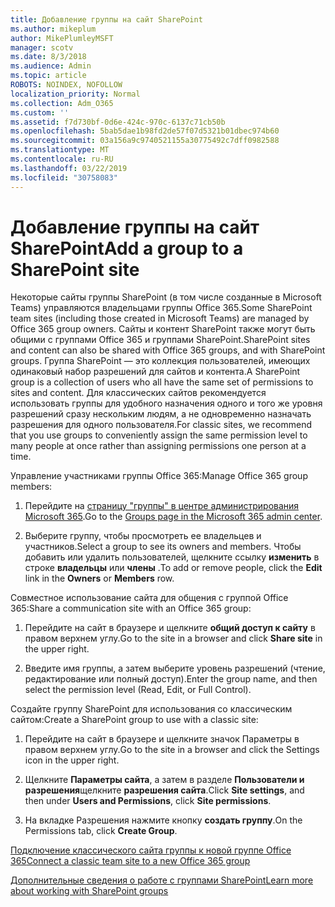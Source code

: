 ```yaml
---
title: Добавление группы на сайт SharePoint
ms.author: mikeplum
author: MikePlumleyMSFT
manager: scotv
ms.date: 8/3/2018
ms.audience: Admin
ms.topic: article
ROBOTS: NOINDEX, NOFOLLOW
localization_priority: Normal
ms.collection: Adm_O365
ms.custom: ''
ms.assetid: f7d730bf-0d6e-424c-970c-6137c71cb50b
ms.openlocfilehash: 5bab5dae1b98fd2de57f07d5321b01dbec974b60
ms.sourcegitcommit: 03a156a9c9740521155a30775492c7dff0982588
ms.translationtype: MT
ms.contentlocale: ru-RU
ms.lasthandoff: 03/22/2019
ms.locfileid: "30758083"
---
```

# <a name="add-a-group-to-a-sharepoint-site"></a><span data-ttu-id="4727a-102">Добавление группы на сайт SharePoint</span><span class="sxs-lookup"><span data-stu-id="4727a-102">Add a group to a SharePoint site</span></span>

<span data-ttu-id="4727a-103">Некоторые сайты группы SharePoint (в том числе созданные в Microsoft Teams) управляются владельцами группы Office 365.</span><span class="sxs-lookup"><span data-stu-id="4727a-103">Some SharePoint team sites (including those created in Microsoft Teams) are managed by Office 365 group owners.</span></span> <span data-ttu-id="4727a-104">Сайты и контент SharePoint также могут быть общими с группами Office 365 и группами SharePoint.</span><span class="sxs-lookup"><span data-stu-id="4727a-104">SharePoint sites and content can also be shared with Office 365 groups, and with SharePoint groups.</span></span> <span data-ttu-id="4727a-105">Группа SharePoint — это коллекция пользователей, имеющих одинаковый набор разрешений для сайтов и контента.</span><span class="sxs-lookup"><span data-stu-id="4727a-105">A SharePoint group is a collection of users who all have the same set of permissions to sites and content.</span></span> <span data-ttu-id="4727a-106">Для классических сайтов рекомендуется использовать группы для удобного назначения одного и того же уровня разрешений сразу нескольким людям, а не одновременно назначать разрешения для одного пользователя.</span><span class="sxs-lookup"><span data-stu-id="4727a-106">For classic sites, we recommend that you use groups to conveniently assign the same permission level to many people at once rather than assigning permissions one person at a time.</span></span>
  
<span data-ttu-id="4727a-107">Управление участниками группы Office 365:</span><span class="sxs-lookup"><span data-stu-id="4727a-107">Manage Office 365 group members:</span></span>
  
1. <span data-ttu-id="4727a-108">Перейдите на [страницу "группы" в центре администрирования Microsoft 365](https://portal.office.com/adminportal/home#/groups).</span><span class="sxs-lookup"><span data-stu-id="4727a-108">Go to the [Groups page in the Microsoft 365 admin center](https://portal.office.com/adminportal/home#/groups).</span></span>
    
2. <span data-ttu-id="4727a-109">Выберите группу, чтобы просмотреть ее владельцев и участников.</span><span class="sxs-lookup"><span data-stu-id="4727a-109">Select a group to see its owners and members.</span></span> <span data-ttu-id="4727a-110">Чтобы добавить или удалить пользователей, щелкните ссылку **изменить** в строке **владельцы** или **члены** .</span><span class="sxs-lookup"><span data-stu-id="4727a-110">To add or remove people, click the **Edit** link in the **Owners** or **Members** row.</span></span> 
    
<span data-ttu-id="4727a-111">Совместное использование сайта для общения с группой Office 365:</span><span class="sxs-lookup"><span data-stu-id="4727a-111">Share a communication site with an Office 365 group:</span></span>
  
1. <span data-ttu-id="4727a-112">Перейдите на сайт в браузере и щелкните **общий доступ к сайту** в правом верхнем углу.</span><span class="sxs-lookup"><span data-stu-id="4727a-112">Go to the site in a browser and click **Share site** in the upper right.</span></span> 
    
2. <span data-ttu-id="4727a-113">Введите имя группы, а затем выберите уровень разрешений (чтение, редактирование или полный доступ).</span><span class="sxs-lookup"><span data-stu-id="4727a-113">Enter the group name, and then select the permission level (Read, Edit, or Full Control).</span></span>
    
<span data-ttu-id="4727a-114">Создайте группу SharePoint для использования со классическим сайтом:</span><span class="sxs-lookup"><span data-stu-id="4727a-114">Create a SharePoint group to use with a classic site:</span></span>
  
1. <span data-ttu-id="4727a-115">Перейдите на сайт в браузере и щелкните значок Параметры в правом верхнем углу.</span><span class="sxs-lookup"><span data-stu-id="4727a-115">Go to the site in a browser and click the Settings icon in the upper right.</span></span>
    
2. <span data-ttu-id="4727a-116">Щелкните **Параметры сайта**, а затем в разделе **Пользователи и разрешения**щелкните **разрешения сайта**.</span><span class="sxs-lookup"><span data-stu-id="4727a-116">Click **Site settings**, and then under **Users and Permissions**, click **Site permissions**.</span></span>
    
3. <span data-ttu-id="4727a-117">На вкладке Разрешения нажмите кнопку **создать группу**.</span><span class="sxs-lookup"><span data-stu-id="4727a-117">On the Permissions tab, click **Create Group**.</span></span>
    
[<span data-ttu-id="4727a-118">Подключение классического сайта группы к новой группе Office 365</span><span class="sxs-lookup"><span data-stu-id="4727a-118">Connect a classic team site to a new Office 365 group</span></span>](https://go.microsoft.com/fwlink/?linkid=2008654)
  
[<span data-ttu-id="4727a-119">Дополнительные сведения о работе с группами SharePoint</span><span class="sxs-lookup"><span data-stu-id="4727a-119">Learn more about working with SharePoint groups</span></span>](https://go.microsoft.com/fwlink/?linkid=874658)
  

